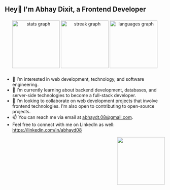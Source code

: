 <h2 align="left">Hey👋 I'm Abhay Dixit, a Frontend Developer</h2>

###

<div align="center">
  <img src="https://github-readme-stats.vercel.app/api?username=abhayd08&hide_title=false&hide_rank=false&show_icons=true&include_all_commits=true&count_private=true&disable_animations=false&theme=blue-green&locale=en&hide_border=true&custom_title=Stats" height="150" alt="stats graph"  />
  <img src="https://streak-stats.demolab.com?user=abhayd08&locale=en&mode=daily&theme=blue-green&hide_border=true&border_radius=10" height="150" alt="streak graph"  />
  <img src="https://github-readme-stats.vercel.app/api/top-langs?username=abhayd08&locale=en&hide_title=false&layout=compact&card_width=320&langs_count=5&theme=blue-green&hide_border=true&custom_title=Most%20used%20languages" height="150" alt="languages graph"  />
</div>

###
- 👀 I’m interested in web development, technology, and software engineering.
- 🌱 I’m currently learning about backend development, databases, and server-side technologies to become a full-stack developer.
- 💞️ I’m looking to collaborate on web development projects that involve frontend technologies. I'm also open to contributing to open-source projects.
- 📫 You can reach me via email at abhaydt.08@gmail.com.
- Feel free to connect with me on LinkedIn as well: https://linkedin.com/in/abhayd08

<img align="right" height="150" src="https://www.abhaydixit.in/assets/favicon-2.png"  />

###
